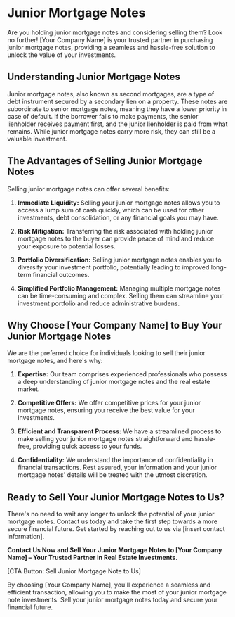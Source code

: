 # Junior Mortgage Notes

Are you holding junior mortgage notes and considering selling them? Look no further! [Your Company Name] is your trusted partner in purchasing junior mortgage notes, providing a seamless and hassle-free solution to unlock the value of your investments.

## Understanding Junior Mortgage Notes

Junior mortgage notes, also known as second mortgages, are a type of debt instrument secured by a secondary lien on a property. These notes are subordinate to senior mortgage notes, meaning they have a lower priority in case of default. If the borrower fails to make payments, the senior lienholder receives payment first, and the junior lienholder is paid from what remains. While junior mortgage notes carry more risk, they can still be a valuable investment.

## The Advantages of Selling Junior Mortgage Notes

Selling junior mortgage notes can offer several benefits:

1. **Immediate Liquidity:** Selling your junior mortgage notes allows you to access a lump sum of cash quickly, which can be used for other investments, debt consolidation, or any financial goals you may have.

2. **Risk Mitigation:** Transferring the risk associated with holding junior mortgage notes to the buyer can provide peace of mind and reduce your exposure to potential losses.

3. **Portfolio Diversification:** Selling junior mortgage notes enables you to diversify your investment portfolio, potentially leading to improved long-term financial outcomes.

4. **Simplified Portfolio Management:** Managing multiple mortgage notes can be time-consuming and complex. Selling them can streamline your investment portfolio and reduce administrative burdens.

## Why Choose [Your Company Name] to Buy Your Junior Mortgage Notes

We are the preferred choice for individuals looking to sell their junior mortgage notes, and here's why:

1. **Expertise:** Our team comprises experienced professionals who possess a deep understanding of junior mortgage notes and the real estate market.

2. **Competitive Offers:** We offer competitive prices for your junior mortgage notes, ensuring you receive the best value for your investments.

3. **Efficient and Transparent Process:** We have a streamlined process to make selling your junior mortgage notes straightforward and hassle-free, providing quick access to your funds.

4. **Confidentiality:** We understand the importance of confidentiality in financial transactions. Rest assured, your information and your junior mortgage notes' details will be treated with the utmost discretion.

## Ready to Sell Your Junior Mortgage Notes to Us?

There's no need to wait any longer to unlock the potential of your junior mortgage notes. Contact us today and take the first step towards a more secure financial future. Get started by reaching out to us via [insert contact information].

**Contact Us Now and Sell Your Junior Mortgage Notes to [Your Company Name] – Your Trusted Partner in Real Estate Investments.**

[CTA Button: Sell Junior Mortgage Note to Us]

By choosing [Your Company Name], you'll experience a seamless and efficient transaction, allowing you to make the most of your junior mortgage note investments. Sell your junior mortgage notes today and secure your financial future.